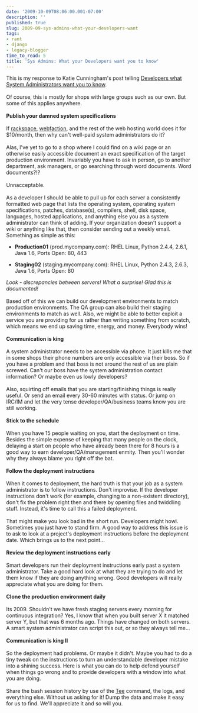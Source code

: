```yaml
---
date: '2009-10-09T08:06:00.001-07:00'
description: ''
published: true
slug: 2009-09-sys-admins-what-your-developers-want
tags:
- rant
- django
- legacy-blogger
time_to_read: 5
title: 'Sys Admins: What your Developers want you to know'
---
```


This is my response to Katie Cunningham's post telling <a href="http://elephantangelchild.blogspot.com/2009/05/developers-what-your-system-admins-want.html">Developers what System Administrators want you to know</a>.<br /><br />Of course, this is mostly for shops with large groups such as our own. But some of this applies anywhere.<br /><br /><span style="font-weight: bold;">Publish your damned system specifications</span><br /><br />If <a href="http://rackspace.com/">rackspace</a>, <a href="http://www.webfaction.com/">webfaction</a>, and the rest of the web hosting world does it for $10/month, then why can't well-paid system administrators do it?<br /><br />Alas, I've yet to go to a shop where I could find on a wiki page or an otherwise easily accessible document an exact specification of the target production environment. Invariably you have to ask in person, go to another department, ask managers, or go searching through word documents. Word documents?!?<br /><br />Unnacceptable.<br /><br />As a developer I should be able to pull up for each server a consistently formatted web page that lists the operating system, operating system specifications, patches, database(s), compilers, shell, disk space, languages, hosted applications, and anything else you as a system administrator can think of adding. If your organization doesn't support a wiki or anything like that, then consider sending out a weekly email. Something as simple as this:<br /><ul><li><span style="font-weight: bold;">Production01</span> (prod.mycompany.com): RHEL Linux, Python 2.4.4, 2.6.1, Java 1.6, Ports Open: 80, 443</li></ul><ul><li><span style="font-weight: bold;">Staging02</span> (staging.mycompany.com): RHEL Linux, Python 2.4.3, 2.6.3, Java 1.6, Ports Open: 80</li></ul><span style="font-style: italic;">Look - discrepancies between servers! What a surprise! Glad this is documented!</span><br /><br />Based off of this we can build our development environments to match production environments. The QA group can also build their staging environments to match as well. Also, we might be able to better exploit a service you are providing for us rather than writing something from scratch, which means we end up saving time, energy, and money. Everybody wins!<br /><br /><span style="font-weight: bold;">Communication is king</span><br /><br />A system administrator needs to be accessible via phone. It just kills me that in some shops their phone numbers are only accessible via their boss. So if you have a problem and that boss is not around the rest of us are plain screwed. Can't our boss have the system administration contact information? Or maybe even us lowly developers?<br /><br />Also, squirting off emails that you are starting/finishing things is really useful. Or send an email every 30-60 minutes with status. Or jump on IRC/IM and let the very tense developer/QA/business teams know you are still working.<br /><br /><span style="font-weight: bold;">Stick to the schedule</span><br /><br />When you have 15 people waiting on you, start the deployment on time. Besides the simple expense of keeping that many people on the clock, delaying a start on people who have already been there for 8 hours is a good way to earn developer/QA/management enmity. Then you'll wonder why they always blame you right off the bat.<br /><br /><span style="font-weight: bold;">Follow the deployment instructions</span><br /><br />When it comes to deployment, the hard truth is that your job as a system administrator is to follow instructions. Don't improvise. If the developer instructions don't work (for example, changing to a non-existent directory), don't fix the problem right then and there by opening files and twiddling stuff. Instead, it's time to call this a failed deployment.<br /><br />That might make you look bad in the short run. Developers might howl. Sometimes you just have to stand firm. A good way to address this issue is to ask to look at a project's deployment instructions before the deployment date. Which brings us to the next point...<br /><br /><span style="font-weight: bold;">Review the deployment instructions early</span><br /><br />Smart developers run their deployment instructions early past a system administrator. Take a good hard look at what they are trying to do and let them know if they are doing anything wrong. Good developers will really appreciate what you are doing for them.<br /><br /><span style="font-weight: bold;">Clone the production environment daily</span><br /><br />Its 2009. Shouldn't we have fresh staging servers every morning for continuous integration? Yes, I know that when you built server X it matched server Y, but that was 6 months ago. Things have changed on both servers. A smart system administrator can script this out, or so they always tell me...<br /><br /><span style="font-weight: bold;">Communication is king II</span><br /><br />So the deployment had problems. Or maybe it didn't. Maybe you had to do a tiny tweak on the instructions to turn an understandable developer mistake into a shining success. Here is what you can do to help defend yourself when things go wrong and to provide developers with a window into what you are doing.<br /><br />Share the bash session history by use of the <a href="http://en.wikipedia.org/wiki/Tee_%28command%29">Tee</a> command, the logs, and everything else. Without us asking for it! Dump the data and make it easy for us to find. We'll appreciate it and so will you.